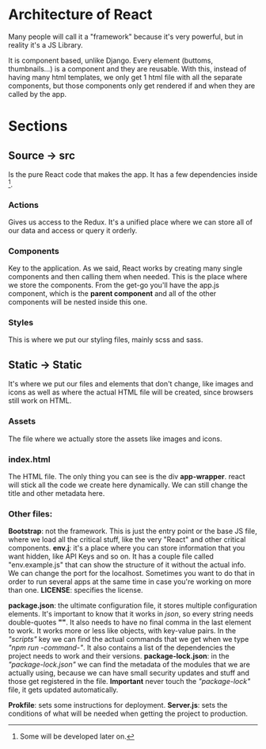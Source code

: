 # Architecture of React

Many people will call it a "framework" because it's very powerful, but in reality it's a JS Library.

It is component based, unlike Django. Every element (buttoms, thumbnails...) is a component and they are reusable. With this, instead of having many html templates, we only get 1 html file with all the separate components, but those components only get rendered if and when they are called by the app.

# Sections

## Source -> src

Is the pure React code that makes the app. It has a few dependencies inside [^1].

### Actions

Gives us access to the Redux. It's a unified place where we can store all of our data and access or query it orderly.

### Components

Key to the application. As we said, React works by creating many single components and then calling them when needed. This is the place where we store the components.
From the get-go you'll have the app.js component, which is the **parent component** and all of the other components will be nested inside this one.

### Styles

This is where we put our styling files, mainly scss and sass.

## Static -> Static

It's where we put our files and elements that don't change, like images and icons as well as where the actual HTML file will be created, since browsers still work on HTML.

### Assets

The file where we actually store the assets like images and icons.

### index.html

The HTML file. The only thing you can see is the div **app-wrapper**. react will stick all the code we create here dynamically. We can still change the title and other metadata here.

### Other files:

**Bootstrap**: not the framework. This is just the entry point or the base JS file, where we load all the critical stuff, like the very "React" and other critical components.
**env.j**: it's a place where you can store information that you want hidden, like API Keys and so on. It has a couple file called "env.example.js" that can show the structure of it without the actual info. We can change the port for the localhost. Sometimes you want to do that in order to run several apps at the same time in case you're working on more than one.
**LICENSE**: specifies the license.

**package.json**: the ultimate configuration file, it stores multiple configuration elements. It's important to know that it works in _json_, so every string needs double-quotes **""**. It also needs to have no final comma in the last element to work. It works more or less like objects, with key-value pairs.
In the _"scripts"_ key we can find the actual commands that we get when we type _"npm run -command-"_.
It also contains a list of the dependencies the project needs to work and their versions.
**package-lock.json**: in the _"package-lock.json"_ we can find the metadata of the modules that we are actually using, because we can have small security updates and stuff and those get registered in the file. **Important** never touch the _"package-lock"_ file, it gets updated automatically.

**Prokfile**: sets some instructions for deployment.
**Server.js**: sets the conditions of what will be needed when getting the project to production.

[^1]: Some will be developed later on.
